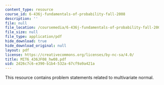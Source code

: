 ```yaml
---
content_type: resource
course_id: 6-436j-fundamentals-of-probability-fall-2008
description: ''
file: null
file_location: /coursemedia/6-436j-fundamentals-of-probability-fall-2008/2d26c7c6e390b1b4532a67cf9a9a421a_MIT6_436JF08_hw08.pdf
file_size: null
file_type: application/pdf
hide_download: true
hide_download_original: null
layout: pdf
license: https://creativecommons.org/licenses/by-nc-sa/4.0/
title: MIT6_436JF08_hw08.pdf
uid: 2d26c7c6-e390-b1b4-532a-67cf9a9a421a
---
```

This resource contains problem statements related to multivariate normal.
